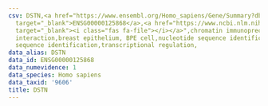 ```yaml
---
csv: DSTN,<a href="https://www.ensembl.org/Homo_sapiens/Gene/Summary?db=core;g=ENSG00000125868"
  target="_blank">ENSG00000125868</a>,<a href="https://www.ncbi.nlm.nih.gov/pubmed/22863008"
  target="_blank"><i class="fas fa-file"></i></a>",chromatin immunoprecipitation assay,direct
  interaction,breast epithelium, BPE cell,nucleotide sequence identification,nucleotide
  sequence identification,transcriptional regulation,
data_alias: DSTN
data_id: ENSG00000125868
data_numevidence: 1
data_species: Homo sapiens
data_taxid: '9606'
title: DSTN
---
```

